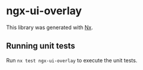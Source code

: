 # ngx-ui-overlay

This library was generated with [Nx](https://nx.dev).

## Running unit tests

Run `nx test ngx-ui-overlay` to execute the unit tests.
